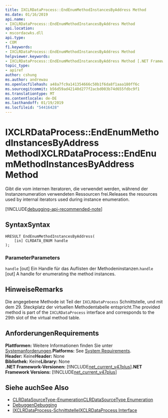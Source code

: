 ```yaml
---
title: IXCLRDataProcess::EndEnumMethodInstancesByAddress Method
ms.date: 01/16/2019
api.name:
- IXCLRDataProcess::EndEnumMethodInstancesByAddress Method
api.location:
- mscordacwks.dll
api.type:
- COM
f1.keywords:
- IXCLRDataProcess::EndEnumMethodInstancesByAddress Method
helpviewer.keywords:
- IXCLRDataProcess::EndEnumMethodInstancesByAddress Method [.NET Framework debugging]
topic_type:
- apiref
author: cshung
ms.author: andrewau
ms.openlocfilehash: a48a7fc9a141354666c50b1f6da8f1aaa180ff6c
ms.sourcegitcommit: b56d59ad42140d277f2acbd003b74d655fdbc9f1
ms.translationtype: MT
ms.contentlocale: de-DE
ms.lasthandoff: 01/19/2019
ms.locfileid: "54416428"
---
```

# <a name="ixclrdataprocessendenummethodinstancesbyaddress-method"></a><span data-ttu-id="bcad2-102">IXCLRDataProcess::EndEnumMethodInstancesByAddress Method</span><span class="sxs-lookup"><span data-stu-id="bcad2-102">IXCLRDataProcess::EndEnumMethodInstancesByAddress Method</span></span>

<span data-ttu-id="bcad2-103">Gibt die vom internen Iteratoren, die verwendet werden, während der Instanzenumeration verwendeten Ressourcen frei.</span><span class="sxs-lookup"><span data-stu-id="bcad2-103">Releases the resources used by internal iterators used during instance enumeration.</span></span>

[!INCLUDE[debugging-api-recommended-note](../../../../includes/debugging-api-recommended-note.md)]

## <a name="syntax"></a><span data-ttu-id="bcad2-104">Syntax</span><span class="sxs-lookup"><span data-stu-id="bcad2-104">Syntax</span></span>

```
HRESULT EndEnumMethodInstancesByAddress(
    [in] CLRDATA_ENUM handle
);
```

### <a name="parameters"></a><span data-ttu-id="bcad2-105">Parameter</span><span class="sxs-lookup"><span data-stu-id="bcad2-105">Parameters</span></span>

<span data-ttu-id="bcad2-106">`handle` [out] Ein Handle für das Auflisten der Methodeninstanzen.</span><span class="sxs-lookup"><span data-stu-id="bcad2-106">`handle` [out] A handle for enumerating the method instances.</span></span>

## <a name="remarks"></a><span data-ttu-id="bcad2-107">Hinweise</span><span class="sxs-lookup"><span data-stu-id="bcad2-107">Remarks</span></span>

<span data-ttu-id="bcad2-108">Die angegebene Methode ist Teil der `IXCLRDataProcess` Schnittstelle, und mit dem 29. Steckplatz der virtuellen Methodentabelle entspricht.</span><span class="sxs-lookup"><span data-stu-id="bcad2-108">The provided method is part of the `IXCLRDataProcess` interface and corresponds to the 29th slot of the virtual method table.</span></span>

## <a name="requirements"></a><span data-ttu-id="bcad2-109">Anforderungen</span><span class="sxs-lookup"><span data-stu-id="bcad2-109">Requirements</span></span>

<span data-ttu-id="bcad2-110">**Plattformen:** Weitere Informationen finden Sie unter [Systemanforderungen](../../../../docs/framework/get-started/system-requirements.md).</span><span class="sxs-lookup"><span data-stu-id="bcad2-110">**Platforms:** See [System Requirements](../../../../docs/framework/get-started/system-requirements.md).</span></span>  
<span data-ttu-id="bcad2-111">**Header:** Keine</span><span class="sxs-lookup"><span data-stu-id="bcad2-111">**Header:** None</span></span>  
<span data-ttu-id="bcad2-112">**Bibliothek:** Keine</span><span class="sxs-lookup"><span data-stu-id="bcad2-112">**Library:** None</span></span>  
<span data-ttu-id="bcad2-113">**.NET Framework-Versionen:** [!INCLUDE[net_current_v47plus](../../../../includes/net-current-v47plus.md)]</span><span class="sxs-lookup"><span data-stu-id="bcad2-113">**.NET Framework Versions:** [!INCLUDE[net_current_v47plus](../../../../includes/net-current-v47plus.md)]</span></span>  

## <a name="see-also"></a><span data-ttu-id="bcad2-114">Siehe auch</span><span class="sxs-lookup"><span data-stu-id="bcad2-114">See Also</span></span>

- [<span data-ttu-id="bcad2-115">CLRDataSourceType-Enumeration</span><span class="sxs-lookup"><span data-stu-id="bcad2-115">CLRDataSourceType Enumeration</span></span>](../../../../docs/framework/unmanaged-api/debugging/clrdatasourcetype-enumeration.md)
- [<span data-ttu-id="bcad2-116">Debuggen</span><span class="sxs-lookup"><span data-stu-id="bcad2-116">Debugging</span></span>](../../../../docs/framework/unmanaged-api/debugging/index.md)
- [<span data-ttu-id="bcad2-117">IXCLRDataProcess-Schnittstelle</span><span class="sxs-lookup"><span data-stu-id="bcad2-117">IXCLRDataProcess Interface</span></span>](../../../../docs/framework/unmanaged-api/debugging/ixclrdataprocess-interface.md)
